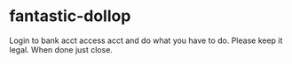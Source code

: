 # fantastic-dollop
Login to bank acct access acct and do what you have to do. Please keep it legal. When done just close. 
